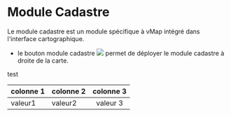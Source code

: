 # Module Cadastre

Le module cadastre est un module spécifique à vMap intégré dans l'interface cartographique. 

-   le bouton module cadastre  ![](../images/bouton_module_cadastre.png) permet de déployer le module cadastre à droite de la carte.


test

|colonne 1 | colonne  2| colonne 3|
| ---------|:----------|:--------:|
|valeur1   | valeur2   | valeur 3 |


